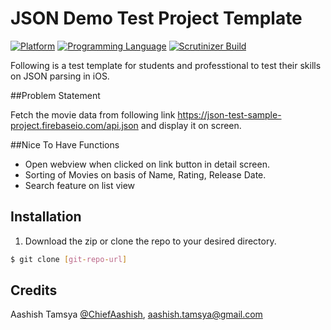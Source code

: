 # JSON Demo Test Project Template

[![Platform](https://img.shields.io/badge/platform-ios-lightgrey.svg)]()
[![Programming Language](https://img.shields.io/badge/language-objective--c-ff69b4.svg)]()
[![Scrutinizer Build](https://img.shields.io/scrutinizer/build/g/filp/whoops.svg?maxAge=2592000)]()

Following is a test template for students and professtional to test their skills on JSON parsing in iOS. 

##Problem Statement

Fetch the movie data from following link https://json-test-sample-project.firebaseio.com/api.json and display it on screen.

##Nice To Have Functions
- Open webview when clicked on link button in detail screen.
- Sorting of Movies on basis of Name, Rating, Release Date.
- Search feature on list view

## Installation

1. Download the zip or clone the repo to your desired directory.

```sh
$ git clone [git-repo-url] 
```

## Credits

Aashish Tamsya [@ChiefAashish](https://www.twitter.com/chiefaashish),
aashish.tamsya@gmail.com

